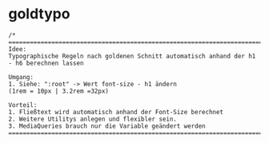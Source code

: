 # goldtypo 

    /* ========================================================================================
    Idee: 
    Typographische Regeln nach goldenen Schnitt automatisch anhand der h1 - h6 berechnen lassen 

    Umgang: 
    1. Siehe: ":root" -> Wert font-size - h1 ändern
    (1rem = 10px | 3.2rem =32px)

    Vorteil: 
    1. Fließtext wird automatisch anhand der Font-Size berechnet
    2. Weitere Utilitys anlegen und flexibler sein.
    3. MediaQueries brauch nur die Variable geändert werden
    ===========================================================================================*/
